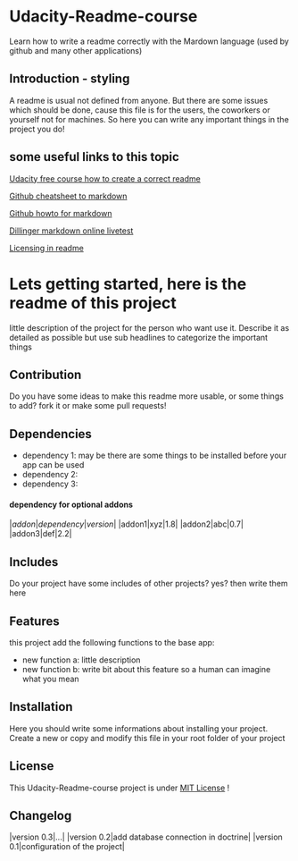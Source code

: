 # Udacity-Readme-course
Learn how to write a readme correctly with the Mardown language (used by github and many other applications)

## Introduction - styling
A readme is usual not defined from anyone. But there are some issues which should be done, 
cause this file is for the users, the coworkers or yourself not for machines.
So here you can write any important things in the project you do!

## some useful links to this topic

[Udacity free course how to create a correct readme](https://de.udacity.com/course/writing-readmes--ud777/)

[Github cheatsheet to markdown](https://github.com/adam-p/markdown-here/wiki/Markdown-Cheatsheet)

[Github howto for markdown](https://help.github.com/categories/writing-on-github/)

[Dillinger markdown online livetest](http://dillinger.io/)

[Licensing in readme](http://choosealicense.com/)

# Lets getting started, here is the readme of this project

little description of the project for the person who want use it. Describe it as detailed as possible
but use sub headlines to categorize the important things

## Contribution

Do you have some ideas to make this readme more usable, or some things to add?
fork it or make some pull requests!

## Dependencies

* dependency 1: may be there are some things to be installed before your app can be used
* dependency 2: 
* dependency 3: 

#### dependency for optional addons
|*addon*|*dependency*|*version*|
|addon1|xyz|1.8|
|addon2|abc|0.7|
|addon3|def|2.2|

## Includes

Do your project have some includes of other projects? yes? then write them here

## Features

this project add the following functions to the base app:
* new function a:	little description
* new function b:	write bit about this feature so a human can imagine what you mean

## Installation

Here you should write some informations about installing your project.
Create a new or copy and modify this file in your root folder of your project

## License
This Udacity-Readme-course project is under [MIT License](https://opensource.org/licenses/MIT) !

## Changelog

|version 0.3|...|
|version 0.2|add database connection in doctrine|
|version 0.1|configuration of the project|